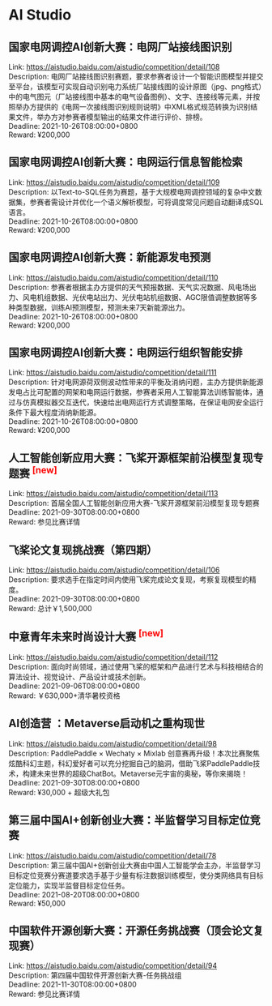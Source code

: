 # AI Studio



## 国家电网调控AI创新大赛：电网厂站接线图识别

Link: https://aistudio.baidu.com/aistudio/competition/detail/108  
Description: 电网厂站接线图识别赛题，要求参赛者设计一个智能识图模型并提交至平台，该模型可实现自动识别电力系统厂站接线图的设计原图（jpg、png格式）中的电气图元（厂站接线图中基本的电气设备图例）、文字、连接线等元素，并按照举办方提供的《电网一次接线图识别规则说明》中XML格式规范转换为识别结果文件，举办方对参赛者模型输出的结果文件进行评价、排榜。  
Deadline: 2021-10-26T08:00:00+0800  
Reward: ¥200,000  


## 国家电网调控AI创新大赛：电网运行信息智能检索

Link: https://aistudio.baidu.com/aistudio/competition/detail/109  
Description: 以Text-to-SQL任务为赛题，基于大规模电网调控领域的复杂中文数据集，参赛者需设计并优化一个语义解析模型，可将调度常见问题自动翻译成SQL语言。  
Deadline: 2021-10-26T08:00:00+0800  
Reward: ¥200,000  


## 国家电网调控AI创新大赛：新能源发电预测

Link: https://aistudio.baidu.com/aistudio/competition/detail/110  
Description: 参赛者根据主办方提供的天气预报数据、天气实况数据、风电场出力、风电机组数据、光伏电站出力、光伏电站机组数据、AGC限值调整数据等多种类型数据，训练AI预测模型，预测未来7天新能源出力。  
Deadline: 2021-10-26T08:00:00+0800  
Reward: ¥200,000  


## 国家电网调控AI创新大赛：电网运行组织智能安排

Link: https://aistudio.baidu.com/aistudio/competition/detail/111  
Description: 针对电网源荷双侧波动性带来的平衡及消纳问题，主办方提供新能源发电占比可配置的网架和电网运行数据，参赛者采用人工智能算法训练智能体，通过与仿真模拟器交互迭代，快速给出电网运行方式调整策略，在保证电网安全运行条件下最大程度消纳新能源。  
Deadline: 2021-10-26T08:00:00+0800  
Reward: ¥200,000  


## 人工智能创新应用大赛：飞桨开源框架前沿模型复现专题赛 <sup style="color:red">[new]<sup>  

Link: https://aistudio.baidu.com/aistudio/competition/detail/113  
Description: 首届全国人工智能创新应用大赛-飞桨开源框架前沿模型复现专题赛  
Deadline: 2021-09-30T08:00:00+0800  
Reward: 参见比赛详情  


## 飞桨论文复现挑战赛（第四期）

Link: https://aistudio.baidu.com/aistudio/competition/detail/106  
Description: 要求选手在指定时间内使用飞桨完成论文复现，考察复现模型的精度。  
Deadline: 2021-09-30T08:00:00+0800  
Reward: 总计￥1,500,000  


## 中意青年未来时尚设计大赛 <sup style="color:red">[new]<sup>  

Link: https://aistudio.baidu.com/aistudio/competition/detail/112  
Description: 面向时尚领域，通过使用飞桨的框架和产品进行艺术与科技相结合的算法设计、视觉设计、产品设计或技术创新。  
Deadline: 2021-09-06T08:00:00+0800  
Reward: ￥630,000+清华暑校资格  


## AI创造营 ：Metaverse启动机之重构现世

Link: https://aistudio.baidu.com/aistudio/competition/detail/98  
Description: PaddlePaddle × Wechaty × Mixlab 创意赛再升级！本次比赛聚焦炫酷科幻主题，科幻爱好者可以充分挖掘自己的脑洞，借助飞桨PaddlePaddle技术，构建未来世界的超级ChatBot。Metaverse元宇宙的奥秘，等你来揭晓！  
Deadline: 2021-09-30T08:00:00+0800  
Reward: ¥30,000 + 超级大礼包  


## 第三届中国AI+创新创业大赛：半监督学习目标定位竞赛

Link: https://aistudio.baidu.com/aistudio/competition/detail/78  
Description: 第三届中国AI+创新创业大赛由中国人工智能学会主办，半监督学习目标定位竞赛分赛道要求选手基于少量有标注数据训练模型，使分类网络具有目标定位能力，实现半监督目标定位任务。  
Deadline: 2021-08-20T08:00:00+0800  
Reward: ¥50,000  


## 中国软件开源创新大赛：开源任务挑战赛（顶会论文复现赛）

Link: https://aistudio.baidu.com/aistudio/competition/detail/94  
Description: 第四届中国软件开源创新大赛-任务挑战组  
Deadline: 2021-11-30T08:00:00+0800  
Reward: 参见比赛详情  


